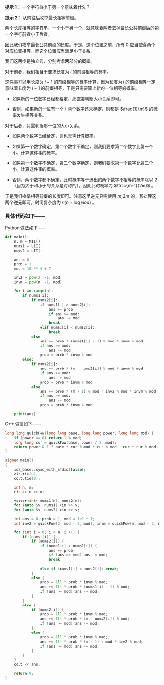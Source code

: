 **提示 1：** 一个字符串小于另一个意味着什么？

**提示 2：** 从前往后枚举最长相等前缀。

两个长度相等的字符串，一个小于另一个，就意味着两者去掉最长公共前缀后的第一个字符前者小于后者。

因此我们枚举最长公共前缀的长度。于是，这个位置之前，所有 $0$ 应当使得两个对应位置相等，而这个位置应当满足小于关系。

我们这两步是独立的，分别考虑两部分的概率。

对于前者，我们相当于要求长度为 $i$ 的前缀相等的概率。

这件事可以用长度为 $i-1$ 的前缀相等的概率计算，因为长度为 $i$ 的前缀相等一定意味着长度为 $i-1$ 的前缀相等，于是只需要算上新的一位相等的概率。

- 如果新的一位数字已经都给定，那直接判断大小关系即可。

- 否则，如果新的一位有一个 / 两个数字还未确定，则都是 $\frac{1}{m}$ 的概率发生相等关系。

对于后者，只需判断那一位的大小关系。

- 如果两个数字已经给定，则也无需计算概率。

- 如果第一个数字确定，第二个数字不确定，则我们要求第二个数字比第一个小，计算这件事的概率。

- 如果第一个数字不确定，第二个数字确定，则我们要求第一个数字比第二个小，计算这件事的概率。

- 否则，两个数字都不确定，此时概率等于选出的两个数字不相等的概率除以 $2$ （因为大于和小于的关系是对称的），因此此时概率为 $\frac{m-1}{2m}$ 。

于是我们枚举相等前缀的长度即可。注意这里逆元只需使用 $m,2m$ 的，预处理这两个逆元即可，时间复杂度为 $\mathcal{O}(n+\log mod)$ 。

### 具体代码如下——

Python 做法如下——

```Python []
def main():
    n, m = MII()
    nums1 = LII()
    nums2 = LII()

    ans = 0
    prob = 1
    mod = 10 ** 9 + 7

    inv2 = pow(2, -1, mod)
    invm = pow(m, -1, mod)

    for i in range(n):
        if nums1[i]:
            if nums2[i]:
                if nums1[i] > nums2[i]:
                    ans += prob
                    if ans >= mod:
                        ans -= mod
                    break
                elif nums1[i] < nums2[i]:
                    break
            else:
                ans += prob * (nums1[i] - 1) % mod * invm % mod
                if ans >= mod:
                    ans -= mod
                prob = prob * invm % mod
        else:
            if nums2[i]:
                ans += prob * (m - nums2[i]) % mod * invm % mod
                if ans >= mod:
                    ans -= mod
                prob = prob * invm % mod
            else:
                ans += prob * (m - 1) % mod * inv2 % mod * invm % mod
                if ans >= mod:
                    ans -= mod
                prob = prob * invm % mod

    print(ans)
```

C++ 做法如下——

```cpp []
long long quickPow(long long base, long long power, long long mod) {
    if (power == 0) return 1 % mod;
    long long cur = quickPow(base, power / 2, mod);
    return power & 1 ? base * cur % mod * cur % mod : cur * cur % mod; 
}

signed main()
{
    ios_base::sync_with_stdio(false);
    cin.tie(0);
    cout.tie(0);

    int n, m;
    cin >> n >> m;

    vector<int> nums1(n), nums2(n);
    for (auto &v: nums1) cin >> v;
    for (auto &v: nums2) cin >> v;

    int ans = 0, prob = 1, mod = 1e9 + 7;
    int inv2 = quickPow(2, mod - 2, mod), invm = quickPow(m, mod - 2, mod);

    for (int i = 0; i < n; i ++) {
        if (nums1[i]) {
            if (nums2[i]) {
                if (nums1[i] > nums2[i]) {
                    ans += prob;
                    if (ans >= mod) ans -= mod;
                    break;
                }
                else if (nums1[i] < nums2[i]) break;
            }
            else {
                prob = 1ll * prob * invm % mod;
                ans += 1ll * prob * (nums1[i] - 1) % mod;
                if (ans >= mod) ans -= mod;
            }
        }
        else {
            if (nums2[i]) {
                prob = 1ll * prob * invm % mod;
                ans += 1ll * prob * (m - nums2[i]) % mod;
                if (ans >= mod) ans -= mod;
            }
            else {
                prob = 1ll * prob * invm % mod;
                ans += 1ll * prob * (m - 1) % mod * inv2 % mod;
                if (ans >= mod) ans -= mod;
            }
        }
    }
    cout << ans;

    return 0;
}
```
